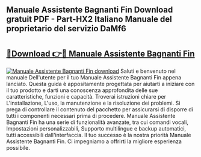 ## Manuale Assistente Bagnanti Fin Download gratuit PDF - Part-HX2 Italiano Manuale del proprietario del servizio DaMf6

# <h2><a href="http://dfevg68.blite.top/?on=Manuale+Assistente+Bagnanti+Fin">🔗Download 👉🔴 Manuale Assistente Bagnanti Fin</a></h2>

[![Manuale Assistente Bagnanti Fin download](https://i.imgur.com/lujVjoI.png)](http://dfevg68.blite.top/?on=Manuale+Assistente+Bagnanti+Fin)
Saluti e benvenuto nel manuale Dell'utente per il tuo Manuale Assistente Bagnanti Fin appena lanciato. Questa guida è appositamente progettata per aiutarti a iniziare con il tuo prodotto e darti una conoscenza approfondita delle sue caratteristiche, funzioni e capacità. Troverai istruzioni chiare per L'installazione, L'uso, la manutenzione e la risoluzione dei problemi. Si prega di controllare il contenuto del pacchetto per assicurarsi di disporre di tutti i componenti necessari prima di procedere. Manuale Assistente Bagnanti Fin ha una serie di funzionalità avanzate, tra cui comandi vocali, Impostazioni personalizzabili, Supporto multilingue e backup automatici, tutti accessibili dall'interfaccia. Il tuo successo è la nostra priorità Manuale Assistente Bagnanti Fin. Ci impegniamo a offrirti la migliore esperienza possibile.
